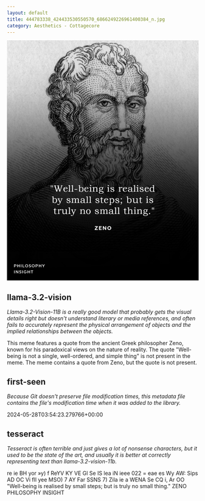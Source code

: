 ```yaml
---
layout: default
title: 444783338_424433530550570_6866249226961400384_n.jpg
category: Aesthetics - Cottagecore
---
```


<div markdown="0"><a href="444783338_424433530550570_6866249226961400384_n.jpg"><img class="photo" src="444783338_424433530550570_6866249226961400384_n.jpg" /></a>

<h2>llama-3.2-vision</h2>
<p><i>Llama-3.2-Vision-11B is a really good model that probably gets the visual details right but doesn't understand literary or media references, and often fails to accurately represent the physical arrangement of objects and the implied relationships between the objects.</i></p>
<p>This meme features a quote from the ancient Greek philosopher Zeno, known for his paradoxical views on the nature of reality. The quote &quot;Well-being is not a single, well-ordered, and simple thing&quot; is not present in the meme. The meme contains a quote from Zeno, but the quote is not present.</p>

<h2>first-seen</h2>
<p><i>Because Git doesn't preserve file modification times, this metadata file contains the file's modification time when it was added to the library.</i></p>
<p>2024-05-28T03:54:23.279766+00:00</p>

<h2>tesseract</h2>
<p><i>Tesseract is often terrible and just gives a lot of nonsense characters, but it used to be the state of the art, and usually it is better at correctly representing text than llama-3.2-vision-11b.</i></p>
<p>re ie BH yor »y) f ReYV KY VE Gl Se IS lea iN ieee 022 = eae es Wy AW: Sips AD OC Vi fll yee MSO) 7 AY Far SSNS 7) Zila ie a WENA Se CQ i, Ar OO &quot;Well-being is realised by small steps; but is truly no small thing.&quot; ZENO PHILOSOPHY INSIGHT</p>

</div>

